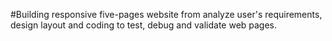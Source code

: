 #Building responsive five-pages website from analyze user's requirements, design layout and coding to test, debug and validate web pages.
